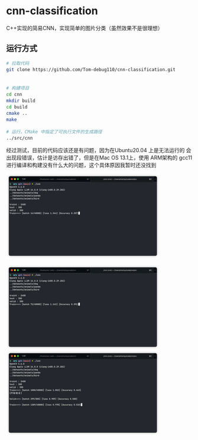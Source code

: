 # cnn-classification
C++实现的简易CNN，实现简单的图片分类（虽然效果不是很理想）


## 运行方式
```bash
# 拉取代码
git clone https://github.com/Tom-debug110/cnn-classification.git


# 构建项目
cd cnn
mkdir build
cd build
cmake ..
make 

# 运行，CMake 中指定了可执行文件的生成路径
../src/cnn

```

经过测试，目前的代码应该还是有问题，因为在Ubuntu20.04 上是无法运行的
会出现段错误，估计是访存出错了，但是在Mac OS 13.1上，使用 ARM架构的 gcc11 
进行编译和构建没有什么大的问题，这个具体原因我暂时还没找到

![运行截图](./doc/img.png)

![运行截图](./doc/img_1.png)
![运行截图](./doc/img_2.png)



